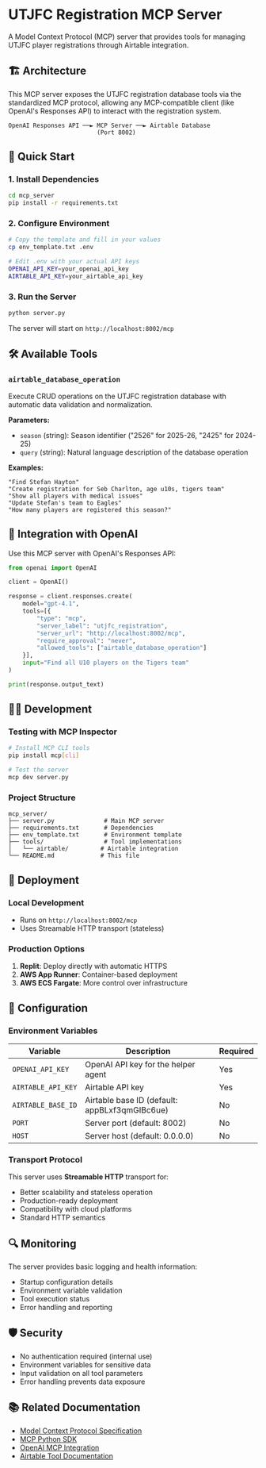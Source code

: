 # UTJFC Registration MCP Server

A Model Context Protocol (MCP) server that provides tools for managing UTJFC player registrations through Airtable integration.

## 🏗️ Architecture

This MCP server exposes the UTJFC registration database tools via the standardized MCP protocol, allowing any MCP-compatible client (like OpenAI's Responses API) to interact with the registration system.

```
OpenAI Responses API ──► MCP Server ──► Airtable Database
                         (Port 8002)
```

## 🚀 Quick Start

### 1. Install Dependencies

```bash
cd mcp_server
pip install -r requirements.txt
```

### 2. Configure Environment

```bash
# Copy the template and fill in your values
cp env_template.txt .env

# Edit .env with your actual API keys
OPENAI_API_KEY=your_openai_api_key
AIRTABLE_API_KEY=your_airtable_api_key
```

### 3. Run the Server

```bash
python server.py
```

The server will start on `http://localhost:8002/mcp`

## 🛠️ Available Tools

### `airtable_database_operation`

Execute CRUD operations on the UTJFC registration database with automatic data validation and normalization.

**Parameters:**
- `season` (string): Season identifier ("2526" for 2025-26, "2425" for 2024-25)
- `query` (string): Natural language description of the database operation

**Examples:**
```
"Find Stefan Hayton"
"Create registration for Seb Charlton, age u10s, tigers team"
"Show all players with medical issues"
"Update Stefan's team to Eagles"
"How many players are registered this season?"
```

## 🔌 Integration with OpenAI

Use this MCP server with OpenAI's Responses API:

```python
from openai import OpenAI

client = OpenAI()

response = client.responses.create(
    model="gpt-4.1",
    tools=[{
        "type": "mcp",
        "server_label": "utjfc_registration",
        "server_url": "http://localhost:8002/mcp",
        "require_approval": "never",
        "allowed_tools": ["airtable_database_operation"]
    }],
    input="Find all U10 players on the Tigers team"
)

print(response.output_text)
```

## 🏃‍♂️ Development

### Testing with MCP Inspector

```bash
# Install MCP CLI tools
pip install mcp[cli]

# Test the server
mcp dev server.py
```

### Project Structure

```
mcp_server/
├── server.py              # Main MCP server
├── requirements.txt       # Dependencies
├── env_template.txt       # Environment template
├── tools/                 # Tool implementations
│   └── airtable/         # Airtable integration
└── README.md             # This file
```

## 🚀 Deployment

### Local Development
- Runs on `http://localhost:8002/mcp`
- Uses Streamable HTTP transport (stateless)

### Production Options
1. **Replit**: Deploy directly with automatic HTTPS
2. **AWS App Runner**: Container-based deployment
3. **AWS ECS Fargate**: More control over infrastructure

## 🔧 Configuration

### Environment Variables

| Variable | Description | Required |
|----------|-------------|----------|
| `OPENAI_API_KEY` | OpenAI API key for the helper agent | Yes |
| `AIRTABLE_API_KEY` | Airtable API key | Yes |
| `AIRTABLE_BASE_ID` | Airtable base ID (default: appBLxf3qmGIBc6ue) | No |
| `PORT` | Server port (default: 8002) | No |
| `HOST` | Server host (default: 0.0.0.0) | No |

### Transport Protocol

This server uses **Streamable HTTP** transport for:
- Better scalability and stateless operation
- Production-ready deployment
- Compatibility with cloud platforms
- Standard HTTP semantics

## 🔍 Monitoring

The server provides basic logging and health information:
- Startup configuration details
- Environment variable validation
- Tool execution status
- Error handling and reporting

## 🛡️ Security

- No authentication required (internal use)
- Environment variables for sensitive data
- Input validation on all tool parameters
- Error handling prevents data exposure

## 📚 Related Documentation

- [Model Context Protocol Specification](https://modelcontextprotocol.io/)
- [MCP Python SDK](https://github.com/modelcontextprotocol/python-sdk)
- [OpenAI MCP Integration](https://platform.openai.com/docs/guides/tools-remote-mcp)
- [Airtable Tool Documentation](./tools/airtable/README.md) 